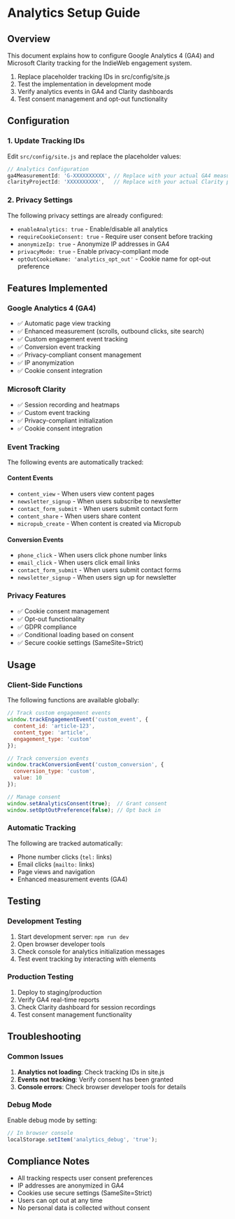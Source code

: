 # Analytics Setup Guide

## Overview
This document explains how to configure Google Analytics 4 (GA4) and Microsoft Clarity tracking for the IndieWeb engagement system.

1. Replace placeholder tracking IDs in src/config/site.js
2. Test the implementation in development mode
3. Verify analytics events in GA4 and Clarity dashboards
4. Test consent management and opt-out functionality

## Configuration

### 1. Update Tracking IDs
Edit `src/config/site.js` and replace the placeholder values:

```javascript
// Analytics Configuration
ga4MeasurementId: 'G-XXXXXXXXXX', // Replace with your actual GA4 measurement ID
clarityProjectId: 'XXXXXXXXXX',   // Replace with your actual Clarity project ID
```

### 2. Privacy Settings
The following privacy settings are already configured:

- `enableAnalytics: true` - Enable/disable all analytics
- `requireCookieConsent: true` - Require user consent before tracking
- `anonymizeIp: true` - Anonymize IP addresses in GA4
- `privacyMode: true` - Enable privacy-compliant mode
- `optOutCookieName: 'analytics_opt_out'` - Cookie name for opt-out preference

## Features Implemented

### Google Analytics 4 (GA4)
- ✅ Automatic page view tracking
- ✅ Enhanced measurement (scrolls, outbound clicks, site search)
- ✅ Custom engagement event tracking
- ✅ Conversion event tracking
- ✅ Privacy-compliant consent management
- ✅ IP anonymization
- ✅ Cookie consent integration

### Microsoft Clarity
- ✅ Session recording and heatmaps
- ✅ Custom event tracking
- ✅ Privacy-compliant initialization
- ✅ Cookie consent integration

### Event Tracking
The following events are automatically tracked:

#### Content Events
- `content_view` - When users view content pages
- `newsletter_signup` - When users subscribe to newsletter
- `contact_form_submit` - When users submit contact form
- `content_share` - When users share content
- `micropub_create` - When content is created via Micropub

#### Conversion Events
- `phone_click` - When users click phone number links
- `email_click` - When users click email links
- `contact_form_submit` - When users submit contact forms
- `newsletter_signup` - When users sign up for newsletter

### Privacy Features
- ✅ Cookie consent management
- ✅ Opt-out functionality
- ✅ GDPR compliance
- ✅ Conditional loading based on consent
- ✅ Secure cookie settings (SameSite=Strict)

## Usage

### Client-Side Functions
The following functions are available globally:

```javascript
// Track custom engagement events
window.trackEngagementEvent('custom_event', {
  content_id: 'article-123',
  content_type: 'article',
  engagement_type: 'custom'
});

// Track conversion events
window.trackConversionEvent('custom_conversion', {
  conversion_type: 'custom',
  value: 10
});

// Manage consent
window.setAnalyticsConsent(true);  // Grant consent
window.setOptOutPreference(false); // Opt back in
```

### Automatic Tracking
The following are tracked automatically:
- Phone number clicks (`tel:` links)
- Email clicks (`mailto:` links)
- Page views and navigation
- Enhanced measurement events (GA4)

## Testing

### Development Testing
1. Start development server: `npm run dev`
2. Open browser developer tools
3. Check console for analytics initialization messages
4. Test event tracking by interacting with elements

### Production Testing
1. Deploy to staging/production
2. Verify GA4 real-time reports
3. Check Clarity dashboard for session recordings
4. Test consent management functionality

## Troubleshooting

### Common Issues
1. **Analytics not loading**: Check tracking IDs in site.js
2. **Events not tracking**: Verify consent has been granted
3. **Console errors**: Check browser developer tools for details

### Debug Mode
Enable debug mode by setting:
```javascript
// In browser console
localStorage.setItem('analytics_debug', 'true');
```

## Compliance Notes
- All tracking respects user consent preferences
- IP addresses are anonymized in GA4
- Cookies use secure settings (SameSite=Strict)
- Users can opt out at any time
- No personal data is collected without consent